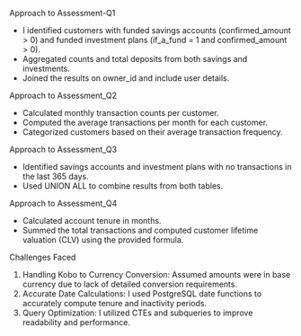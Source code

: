 
Approach to Assessment-Q1
- I identified customers with funded savings accounts (confirmed_amount > 0) and funded investment plans (if_a_fund = 1 and confirmed_amount > 0).
- Aggregated counts and total deposits from both savings and investments.
- Joined the results on owner_id and include user details.

Approach to Assessment_Q2
- Calculated monthly transaction counts per customer.
- Computed the average transactions per month for each customer.
- Categorized customers based on their average transaction frequency.

Approach to Assessment_Q3
- Identified savings accounts and investment plans with no transactions in the last 365 days.
- Used UNION ALL to combine results from both tables.

Approach to Assessment_Q4
- Calculated account tenure in months.
- Summed the total transactions and computed customer lifetime valuation (CLV) using the provided formula.

Challenges Faced
1. Handling Kobo to Currency Conversion: Assumed amounts were in base currency due to lack of detailed conversion requirements.
2. Accurate Date Calculations: I used PostgreSQL date functions to accurately compute tenure and inactivity periods.
3. Query Optimization: I utilized CTEs and subqueries to improve readability and performance.
